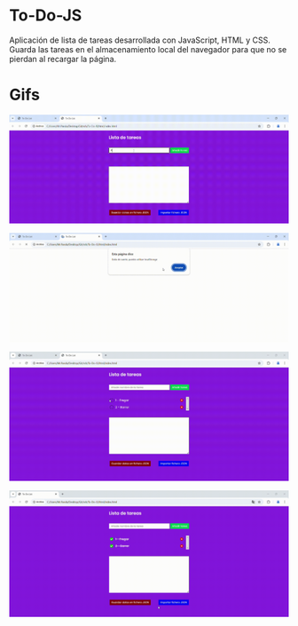 # To-Do-JS
Aplicación de lista de tareas desarrollada con JavaScript, HTML y CSS. Guarda las tareas en el almacenamiento local del navegador para que no se pierdan al recargar la página.

# Gifs
![Creación de una tarea y marcando y desmarcando la tarea como hecha](https://github.com/alvarogarcia1994/To-Do-JS/blob/main/gifs/Create_tasks_and_marking_as_done_or_undone.gif)
 
![Uso del API LocalStorage y eliminación de las tareas](https://github.com/alvarogarcia1994/To-Do-JS/blob/main/gifs/LocalStorage+Deletion_of_Tasks.gif)

![Guardado de las tareas en un fichero JSON](https://github.com/alvarogarcia1994/To-Do-JS/blob/main/gifs/SaveJSON.gif)
  
![Importación de las tareas en un fichero JSON](https://github.com/alvarogarcia1994/To-Do-JS/blob/main/gifs/ImportJSON.gif)
